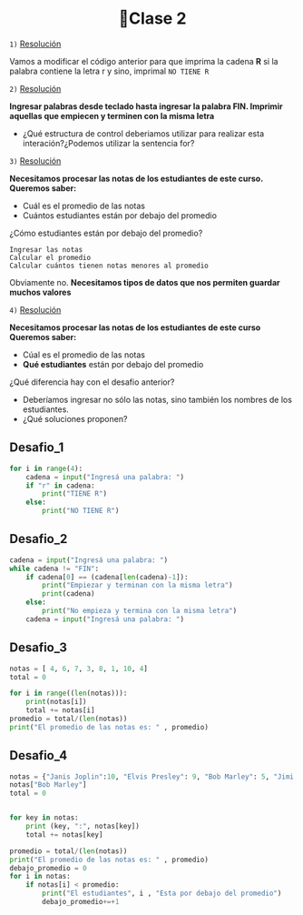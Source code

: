 <h1 align="center"> 🐍Clase 2 </h1>

```1)``` [Resolución](#Desafio_1)

Vamos a modificar el código anterior para que imprima la cadena **R** si la palabra contiene la letra r y sino, imprimal ``NO TIENE R`` 

```2)``` [Resolución](#Desadfio_2)

**Ingresar palabras desde teclado hasta ingresar la palabra FIN. Imprimir aquellas que empiecen y terminen con la misma letra** 

- ¿Qué estructura de control deberiamos utilizar para realizar esta interación?¿Podemos utilizar la sentencia for?

```3)``` [Resolución](#Desafio_3) 

 **Necesitamos procesar las notas de los estudiantes de este curso. Queremos saber:** 

- Cuál es el promedio de las notas
- Cuántos estudiantes están por debajo del promedio

¿Cómo estudiantes están por debajo del promedio?

```
Ingresar las notas
Calcular el promedio
Calcular cuántos tienen notas menores al promedio
```

Obviamente no. **Necesitamos tipos de datos que nos permiten guardar muchos valores**

```4)``` [Resolución](#Desafio_4)

**Necesitamos procesar las notas de los estudiantes de este curso Queremos saber:**

- Cúal es el promedio de las notas
- **Qué estudiantes** están por debajo del promedio

¿Qué diferencia hay con el desafio anterior?

- Deberíamos ingresar no sólo las notas, sino también los nombres de los estudiantes.
- ¿Qué soluciones proponen?

Desafio_1
---------
```Python
for i in range(4):
    cadena = input("Ingresá una palabra: ")
    if "r" in cadena:
        print("TIENE R")
    else:
        print("NO TIENE R")
```

Desafio_2
---------
```Python
cadena = input("Ingresá una palabra: ")
while cadena != "FIN":
    if cadena[0] == (cadena[len(cadena)-1]):
        print("Empiezar y terminan con la misma letra")
        print(cadena)
    else:
        print("No empieza y termina con la misma letra")
    cadena = input("Ingresá una palabra: ")
```

Desafio_3
---------
```Python
notas = [ 4, 6, 7, 3, 8, 1, 10, 4]
total = 0

for i in range((len(notas))):
    print(notas[i])
    total += notas[i]
promedio = total/(len(notas))
print("El promedio de las notas es: " , promedio)
```

Desafio_4
---------
```Python
notas = {"Janis Joplin":10, "Elvis Presley": 9, "Bob Marley": 5, "Jimi Hendrix": 9}
notas["Bob Marley"]
total = 0


for key in notas:
    print (key, ":", notas[key])
    total += notas[key]

promedio = total/(len(notas))
print("El promedio de las notas es: " , promedio)
debajo_promedio = 0
for i in notas:
    if notas[i] < promedio:
        print("El estudiantes", i , "Esta por debajo del promedio")
        debajo_promedio+=+1
```